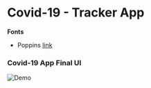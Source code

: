# Covid-19 - Tracker App

**Fonts**

- Poppins [link](https://fonts.google.com/specimen/Poppins)

### Covid-19 App Final UI

![Demo](https://user-images.githubusercontent.com/5730051/79185949-8acf3c80-7e42-11ea-984d-b098cfee5cd1.gif)
